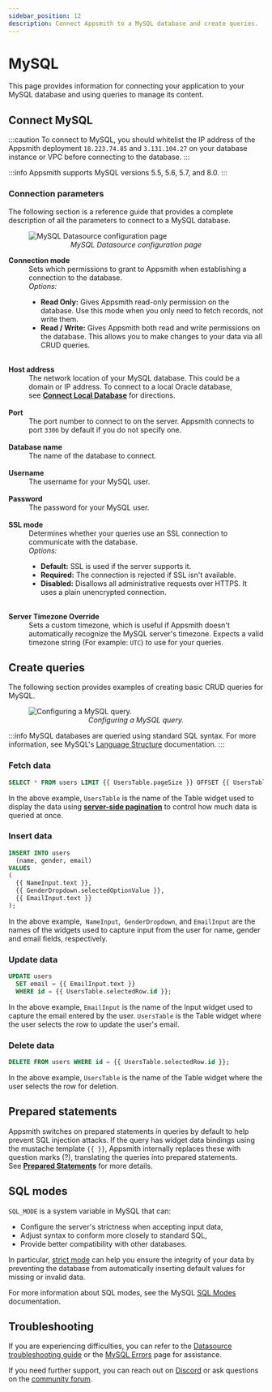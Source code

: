 ```yaml
---
sidebar_position: 12
description: Connect Appsmith to a MySQL database and create queries.
---
```

# MySQL

This page provides information for connecting your application to your MySQL database and using queries to manage its content.

## Connect MySQL

:::caution
To connect to MySQL, you should whitelist the IP address of the Appsmith deployment `18.223.74.85` and `3.131.104.27` on your database instance or VPC before connecting to the database.
:::

:::info
Appsmith supports MySQL versions 5.5, 5.6, 5.7, and 8.0.
:::

### Connection parameters

The following section is a reference guide that provides a complete description of all the parameters to connect to a MySQL database.

<figure>
  <img src="/img/mysql-datasource-config.png" style= {{width:"100%", height:"auto"}} alt="MySQL Datasource configuration page"/>
  <figcaption align = "center"><i>MySQL Datasource configuration page</i></figcaption>
</figure>

<dl>
  <dt><b>Connection mode</b></dt>
  <dd>Sets which permissions to grant to Appsmith when establishing a connection to the database.</dd>
  <dd><i>Options:</i>
    <ul>
      <li><b>Read Only:</b> Gives Appsmith read-only permission on the database. Use this mode when you only need to fetch records, not write them.</li>
      <li><b>Read / Write:</b> Gives Appsmith both read and write permissions on the database. This allows you to make changes to your data via all CRUD queries.</li>
    </ul>
  </dd><br />

  <dt><b>Host address</b></dt>
  <dd>The network location of your MySQL database. This could be a domain or IP address. To connect to a local Oracle database, see <a href="/connect-data/how-to-guides/how-to-work-with-local-apis-on-appsmith"><b>Connect Local Database</b></a> for directions.</dd><br />

  <dt><b>Port</b></dt>
  <dd>The port number to connect to on the server. Appsmith connects to port <code>3306</code> by default if you do not specify one.</dd><br />

  <dt><b>Database name</b></dt>
  <dd>The name of the database to connect.</dd><br />

  <dt><b>Username</b></dt>
  <dd>The username for your MySQL user.
  </dd><br />

  <dt><b>Password</b></dt>
  <dd>The password for your MySQL user.
  </dd><br />

  <dt><b>SSL mode</b></dt>
  <dd>Determines whether your queries use an SSL connection to communicate with the database.</dd>
  <dd><i>Options:</i>
    <ul>
      <li><b>Default:</b> SSL is used if the server supports it.</li>
      <li><b>Required:</b> The connection is rejected if SSL isn't available.</li>
      <li><b>Disabled:</b> Disallows all administrative requests over HTTPS. It uses a plain unencrypted connection.</li>
    </ul>
  </dd><br />

  <dt><b>Server Timezone Override</b></dt>
  <dd>Sets a custom timezone, which is useful if Appsmith doesn't automatically recognize the MySQL server's timezone. Expects a valid timezone string (For example: <code>UTC</code>) to use for your queries.
  </dd>
</dl>

## Create queries

The following section provides examples of creating basic CRUD queries for MySQL.

<figure>
  <img src="/img/mysql-query-config.png" style={{width: "100%", height: "auto"}} alt="Configuring a MySQL query." />
  <figcaption align="center"><i>Configuring a MySQL query.</i></figcaption>
</figure>

:::info
MySQL databases are queried using standard SQL syntax. For more information, see MySQL's [Language Structure](https://dev.mysql.com/doc/refman/8.0/en/language-structure.html) documentation.
:::

### Fetch data

```sql
SELECT * FROM users LIMIT {{ UsersTable.pageSize }} OFFSET {{ UsersTable.pageOffset }};
```

In the above example, `UsersTable` is the name of the Table widget used to display the data using [**server-side pagination**](/reference/widgets/table#server-side-pagination) to control how much data is queried at once.


### Insert data

```sql
INSERT INTO users
  (name, gender, email)
VALUES
(
  {{ NameInput.text }},
  {{ GenderDropdown.selectedOptionValue }},
  {{ EmailInput.text }}
);
```

In the above example,  `NameInput`,  `GenderDropdown`,  and `EmailInput` are the names of the widgets used to capture input from the user for name, gender and email fields, respectively.

### Update data

```sql
UPDATE users
  SET email = {{ EmailInput.text }}
  WHERE id = {{ UsersTable.selectedRow.id }};
```

In the above example, `EmailInput` is the name of the Input widget used to capture the email entered by the user. `UsersTable` is the Table widget where the user selects the row to update the user's email.

### Delete data

```sql
DELETE FROM users WHERE id = {{ UsersTable.selectedRow.id }};
```

In the above example, `UsersTable` is the name of the Table widget where the user selects the row for deletion.

## Prepared statements

Appsmith switches on prepared statements in queries by default to help prevent SQL injection attacks. If the query has widget data bindings using the mustache template `{{ }}`, Appsmith internally replaces these with question marks (?), translating the queries into prepared statements. See [**Prepared Statements**](/connect-data/concepts/how-to-use-prepared-statements) for more details.

## SQL modes

```SQL_MODE``` is a system variable in MySQL that can:

* Configure the server's strictness when accepting input data,
* Adjust syntax to conform more closely to standard SQL,
* Provide better compatibility with other databases.

In particular, [strict mode](https://dev.mysql.com/doc/refman/8.0/en/sql-mode.html#sql-mode-strict) can help you ensure the integrity of your data by preventing the database from automatically inserting default values for missing or invalid data.

For more information about SQL modes, see the MySQL [SQL Modes](https://dev.mysql.com/doc/refman/8.0/en/sql-mode.html) documentation.

## Troubleshooting

If you are experiencing difficulties, you can refer to the [Datasource troubleshooting guide](/help-and-support/troubleshooting-guide/action-errors/datasource-errors) or the [MySQL Errors](/help-and-support/troubleshooting-guide/action-errors/mysql-plugin-errors) page for assistance.

If you need further support, you can reach out on [Discord](https://discord.com/invite/rBTTVJp) or ask questions on the [community forum](https://community.appsmith.com/).